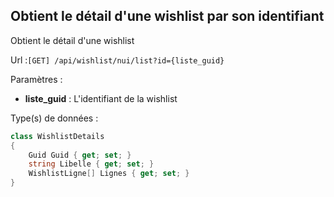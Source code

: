 ## <span id='detail'>Obtient le détail d'une wishlist par son identifiant</span>

Obtient le détail d'une wishlist

Url :`[GET] /api/wishlist/nui/list?id={liste_guid}`

Paramètres : 

- **liste_guid** : L'identifiant de la wishlist

Type(s) de données :

```csharp
class WishlistDetails
{
	Guid Guid { get; set; }
	string Libelle { get; set; }
	WishlistLigne[] Lignes { get; set; }
}

```
